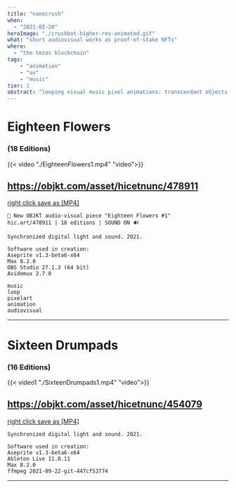 ```yaml
---
title: "nanocrush"
when: 
  - "2021-02-20"
heroImage: "./crushbot-higher-res-animated.gif"
what: "short audiovisual works as proof-of-stake NFTs"
where:
  - "the tezos blockchain"
tags: 
    - "animation"
    - "av"
    - "music"
tier: 1
abstract: "looping visual music pixel animations: transcendant objects of quantum value in the style of the 2021 pandemic and nft stampede" 
---
```


# Eighteen Flowers
### (18 Editions) 

{{< video "./EighteenFlowers1.mp4" "video">}}

## https://objkt.com/asset/hicetnunc/478911
[right click save as [MP4]](./EighteenFlowers1.mp4) 

~~~
🌻 New OBJKT audio-visual piece "Eighteen Flowers #1"
hic.art/478911 | 18 editions | SOUND ON 🔊

Synchronized digital light and sound. 2021.

Software used in creation:
Aseprite v1.3-beta6-x64
Max 8.2.0
OBS Studio 27.1.3 (64 bit)
Avidemux 2.7.8

music
loop
pixelart
animation
audiovisual
~~~

---

# Sixteen Drumpads
### (16 Editions)

{{< video1 "./SixteenDrumpads1.mp4" "video">}}

## https://objkt.com/asset/hicetnunc/454079

[right click save as [MP4]](./SixteenDrumpads.mp4) 

~~~
Synchronized digital light and sound. 2021. 

Software used in creation: 
Aseprite v1.3-beta6-x64 
Ableton Live 11.0.11 
Max 8.2.0 
ffmpeg 2021-09-22-git-447cf53774
~~~

---




